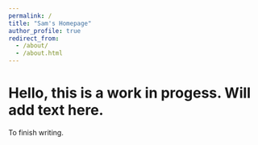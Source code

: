 ```yaml
---
permalink: /
title: "Sam's Homepage"
author_profile: true
redirect_from: 
  - /about/
  - /about.html
---
```

Hello, this is a work in progess. Will add text here.
======
To finish writing.